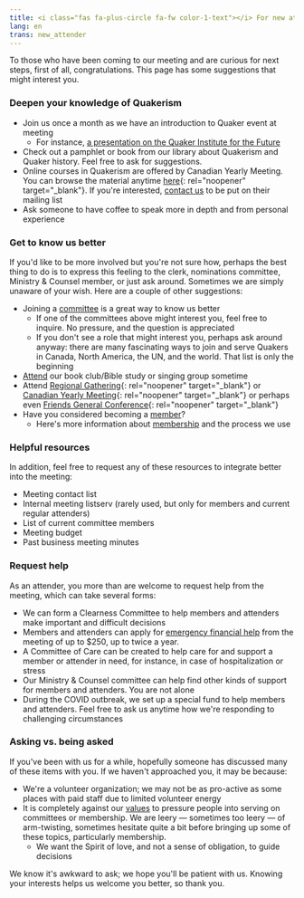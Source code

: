 ```yaml
---
title: <i class="fas fa-plus-circle fa-fw color-1-text"></i> For new attenders
lang: en
trans: new_attender
---
```

To those who have been coming to our meeting and are curious for next steps, first of all, congratulations. This page has some suggestions that might interest you. 

### Deepen your knowledge of Quakerism
* Join us once a month as we have an introduction to Quaker event at meeting
  * For instance, [a presentation on the Quaker Institute for the Future](/2020/04/14/quaker-institute-future.html)
* Check out a pamphlet or book from our library about Quakerism and Quaker history. Feel free to ask for suggestions.
* Online courses in Quakerism are offered by Canadian Yearly Meeting. You can browse the material anytime [here](http://quaker.ca/resources/education/#Introduction_to_Quakers_and_Friends_Ways){: rel="noopener" target="_blank"}. If you're interested, [contact us](/contact) to be put on their mailing list
* Ask someone to have coffee to speak more in depth and from personal experience

### Get to know us better
If you'd like to be more involved but you're not sure how, perhaps the best thing to do is to express this feeling to the clerk, nominations committee, Ministry & Counsel member, or just ask around. Sometimes we are simply unaware of your wish. Here are a couple of other suggestions:
* Joining a [committee](/committees.html) is a great way to know us better
  * If one of the committees above might interest you, feel free to inquire. No pressure, and the question is appreciated
  * If you don't see a role that might interest you, perhaps ask around anyway: there are many fascinating ways to join and serve Quakers in Canada, North America, the UN, and the world. That list is only the beginning
* [Attend](/contact.html) our book club/Bible study or singing group sometime
* Attend [Regional Gathering](https://stlawrence.quaker.ca){: rel="noopener" target="_blank"} or [Canadian Yearly Meeting](https://quaker.ca){: rel="noopener" target="_blank"} or perhaps even [Friends General Conference](https://www.fgcquaker.org/){: rel="noopener" target="_blank"}
* Have you considered becoming a [member](/membership.html)?
  * Here's more information about [membership](/membership.html) and the process we use

### Helpful resources
In addition, feel free to request any of these resources to integrate better into the meeting:
* Meeting contact list
* Internal meeting listserv (rarely used, but only for members and current regular attenders)
* List of current committee members
* Meeting budget
* Past business meeting minutes

### Request help
As an attender, you more than are welcome to request help from the meeting, which can take several forms:
* We can form a Clearness Committee to help members and attenders make important and difficult decisions
* Members and attenders can apply for [emergency financial help](/discretionary_fund) from the meeting of up to $250, up to twice a year.
* A Committee of Care can be created to help care for and support a member or attender in need, for instance, in case of hospitalization or stress
* Our Ministry & Counsel committee can help find other kinds of support for members and attenders. You are not alone
* During the COVID outbreak, we set up a special fund to help members and attenders. Feel free to ask us anytime how we're responding to challenging circumstances

### Asking vs. being asked
If you've been with us for a while, hopefully someone has discussed many of these items with you. If we haven't approached you, it may be because:
* We're a volunteer organization; we may not be as pro-active as some places with paid staff due to limited volunteer energy
* It is completely against our [values](/intro) to pressure people into serving on committees or membership. We are leery — sometimes too leery — of arm-twisting, sometimes hesitate quite a bit before bringing up some of these topics, particularly membership.
  * We want the Spirit of love, and not a sense of obligation, to guide decisions

We know it's awkward to ask; we hope you'll be patient with us. Knowing your interests helps us welcome you better, so thank you.
